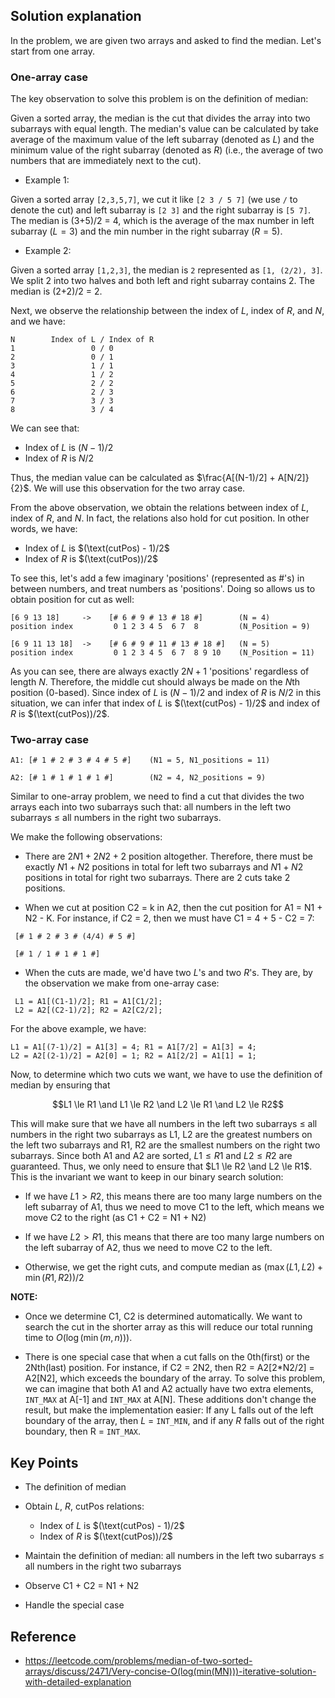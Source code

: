 ## Solution explanation

In the problem, we are given two arrays and asked to find the median. Let's start from one array.

### One-array case

The key observation to solve this problem is on the definition of median:

Given a sorted array, the median is the cut that divides the array into two subarrays with equal length. The median's value
can be calculated by take average of the maximum value of the left subarray (denoted as $L$)
and the minimum value of the right subarray (denoted as $R$)
(i.e., the average of two numbers that are immediately next to the cut).

- Example 1:

Given a sorted array `[2,3,5,7]`, we cut it like `[2 3 / 5 7]` (we use `/` to denote the cut) and left subarray is
`[2 3]` and the right subarray is `[5 7]`. The median is (3+5)/2 = 4, which is the average of the max number in left
subarray ($L=3$) and the min number in the right subarray ($R=5$).

- Example 2:

Given a sorted array `[1,2,3]`, the median is `2` represented as `[1, (2/2), 3]`. We split 2 into two halves and
both left and right subarray contains 2. The median is (2+2)/2 = 2.

Next, we observe the relationship between the index of $L$, index of $R$, and $N$, and we have:

```
N        Index of L / Index of R
1                 0 / 0
2                 0 / 1
3                 1 / 1
4                 1 / 2
5                 2 / 2
6                 2 / 3
7                 3 / 3
8                 3 / 4
```

We can see that:

- Index of $L$ is $(N-1)/2$
- Index of $R$ is $N/2$

Thus, the median value can be calculated as $\frac{A[(N-1)/2] + A[N/2]}{2}$. We will use this observation for the two
array case.

From the above observation, we obtain the relations between index of $L$, index of $R$, and $N$. In fact, the relations
also hold for cut position. In other words, we have:

- Index of $L$ is $(\text(cutPos) - 1)/2$
- Index of $R$ is $(\text(cutPos))/2$

To see this, let's add a few imaginary 'positions' (represented as #'s) in between numbers, and treat numbers as 'positions'.
Doing so allows us to obtain position for cut as well:

```
[6 9 13 18]     ->    [# 6 # 9 # 13 # 18 #]        (N = 4)
position index         0 1 2 3 4 5  6 7  8         (N_Position = 9)

[6 9 11 13 18]  ->    [# 6 # 9 # 11 # 13 # 18 #]   (N = 5)
position index         0 1 2 3 4 5  6 7  8 9 10    (N_Position = 11)
```

As you can see, there are always exactly $2N+1$ 'positions' regardless of length $N$. Therefore,
the middle cut should always be made on the $N$th position (0-based). Since index of $L$ is
$(N-1)/2$ and index of $R$ is $N/2$ in this situation, we can infer that
index of $L$ is $(\text(cutPos) - 1)/2$ and index of $R$ is $(\text(cutPos))/2$.


### Two-array case

```
A1: [# 1 # 2 # 3 # 4 # 5 #]    (N1 = 5, N1_positions = 11)

A2: [# 1 # 1 # 1 # 1 #]        (N2 = 4, N2_positions = 9)
```

Similar to one-array problem, we need to find a cut that divides the two arrays each into two subarrays such that:
all numbers in the left two subarrays $\le$ all numbers in the right two subarrays.

We make the following observations:

- There are $2N1+2N2+2$ position altogether. Therefore, there must be exactly
$N1+N2$ positions in total for left two subarrays and $N1 + N2$ positions in total
for right two subarrays. There are 2 cuts take 2 positions.

- When we cut at position C2 = k in A2, then the cut position for A1 = N1 + N2 - K. For instance,
if C2 = 2, then we must have C1 = 4 + 5 - C2 = 7:

```
 [# 1 # 2 # 3 # (4/4) # 5 #]

 [# 1 / 1 # 1 # 1 #]
```

- When the cuts are made, we'd have two $L$'s and two $R$'s. They are, by the observation we make from one-array case:

```
 L1 = A1[(C1-1)/2]; R1 = A1[C1/2];
 L2 = A2[(C2-1)/2]; R2 = A2[C2/2];
```

For the above example, we have:

```
L1 = A1[(7-1)/2] = A1[3] = 4; R1 = A1[7/2] = A1[3] = 4;
L2 = A2[(2-1)/2] = A2[0] = 1; R2 = A1[2/2] = A1[1] = 1;
```

Now, to determine which two cuts we want, we have to use the definition of median by ensuring that

$$L1 \le R1 \and L1 \le R2 \and L2 \le R1 \and L2 \le R2$$

This will make sure that we have all numbers in the left two subarrays $\le$ all numbers in the right two subarrays
as L1, L2 are the greatest numbers on the left two subarrays and R1, R2 are the smallest numbers on the right two subarrays.
Since both A1 and A2 are sorted, $L1 \le R1$ and $L2 \le R2$ are guaranteed. Thus, we only need to ensure that
$L1 \le R2 \and L2 \le R1$. This is the invariant we want to keep in our binary search solution:

- If we have $L1 > R2$, this means there are too many large numbers on the left subarray of A1, thus we need to move C1 to
the left, which means we move C2 to the right (as C1 + C2 = N1 + N2)

- If we have $L2 > R1$, this means that there are too many large numbers on the left subarray of A2, thus we need to move
C2 to the left.

- Otherwise, we get the right cuts, and compute median as $(\max(L1,L2) + \min(R1,R2))/2$

**NOTE:**

- Once we determine C1, C2 is determined automatically. We want to search the cut in the shorter array as this will reduce
our total running time to $O(\log(\min(m,n)))$.

- There is one special case that when a cut falls on the 0th(first) or the 2Nth(last) position. For instance,
if C2 = 2N2, then R2 = A2[2*N2/2] = A2[N2], which exceeds the boundary of the array.
To solve this problem, we can imagine that both A1 and A2 actually have two extra elements,
`INT_MAX` at A[-1] and `INT_MAX` at A[N]. These additions don't change the result,
but make the implementation easier: If any L falls out of the left boundary of the array,
then $L$ = `INT_MIN`, and if any $R$ falls out of the right boundary, then R = `INT_MAX`.

## Key Points

- The definition of median

- Obtain $L$, $R$, cutPos relations:

    - Index of $L$ is $(\text(cutPos) - 1)/2$
    - Index of $R$ is $(\text(cutPos))/2$

- Maintain the definition of median: all numbers in the left two subarrays $\le$ all numbers in the right two subarrays

- Observe C1 + C2 = N1 + N2

- Handle the special case

## Reference

- https://leetcode.com/problems/median-of-two-sorted-arrays/discuss/2471/Very-concise-O(log(min(MN)))-iterative-solution-with-detailed-explanation